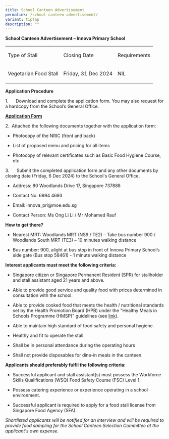 ```yaml
---
title: School Canteen Advertisement
permalink: /school-canteen-advertisement/
variant: tiptap
description: ""
---
```

<p><strong>School Canteen Advertisement – Innova Primary School</strong>
</p>
<table style="minWidth: 75px">
<colgroup>
<col>
<col>
<col>
</colgroup>
<tbody>
<tr>
<td rowspan="1" colspan="1">
<p>Type of Stall</p>
</td>
<td rowspan="1" colspan="1">
<p>Closing Date</p>
</td>
<td rowspan="1" colspan="1">
<p>Requirements</p>
</td>
</tr>
<tr>
<td rowspan="1" colspan="1">
<p>Vegetarian Food Stall</p>
</td>
<td rowspan="1" colspan="1">
<p>Friday, 31 Dec 2024</p>
</td>
<td rowspan="1" colspan="1">
<p>NIL</p>
</td>
</tr>
</tbody>
</table>
<p><strong>Application Procedure</strong>
</p>
<p>1.&nbsp;&nbsp;&nbsp;&nbsp;&nbsp; Download and complete the application
form. You may also request for a hardcopy from the School’s General Office.</p>
<p><strong><a href="/files/Application_for_Canteen_Stall_in_Existing_School.pdf" rel="noopener noreferrer nofollow" target="_blank"><u>Application Form</u></a></strong>
</p>
<p>2.&nbsp; Attached the following documents together with the application
form:</p>
<ul data-tight="true" class="tight">
<li>
<p>Photocopy of the NRIC (front and back)</p>
</li>
<li>
<p>List of proposed menu and pricing for all items</p>
</li>
<li>
<p>Photocopy of relevant certificates such as Basic Food Hygiene Course,
etc</p>
</li>
</ul>
<p>3.&nbsp;&nbsp;&nbsp;&nbsp;&nbsp; Submit the completed application form
and any other documents by closing date (Friday, 6 Dec 2024) to the School's
General Office.</p>
<ul data-tight="true" class="tight">
<li>
<p>Address: 80 Woodlands Drive 17, Singapore 737888</p>
</li>
<li>
<p>Contact No: 6894 4693</p>
</li>
<li>
<p>Email: <a rel="noopener noreferrer nofollow" target="_blank">innova_pri@moe.edu.sg</a>
</p>
</li>
<li>
<p>Contact Person: Ms Ong Li Li / Mr Mohamed Rauf</p>
</li>
</ul>
<p><strong>How to get there?</strong>
</p>
<ul data-tight="true" class="tight">
<li>
<p>Nearest MRT: Woodlands MRT (NS9 / TE2) – Take bus number 900 / Woodlands
South MRT (TE3) – 10 minutes walking distance</p>
</li>
<li>
<p>Bus number: 900, alight at bus stop in front of Innova Primary School’s
side gate (Bus stop 58461) - 1 minute walking distance</p>
</li>
</ul>
<p><strong>Interest applicants must meet the following criteria:</strong>
</p>
<ul data-tight="true" class="tight">
<li>
<p>Singapore citizen or Singapore Permanent Resident (SPR) for stallholder
and stall assistant aged 21 years and above.</p>
</li>
<li>
<p>Able to provide good service and quality food with prices determined in
consultation with the school.</p>
</li>
<li>
<p>Able to provide cooked food that meets the health / nutritional standards
set by the Health Promotion Board (HPB) under the "Healthy Meals in Schools
Programme (HMSP)" guidelines (see&nbsp;<a href="https://www.hpb.gov.sg/schools/school-programmes/healthy-meals-in-schools-programme" rel="noopener noreferrer nofollow" target="_blank">link</a>).</p>
</li>
<li>
<p>Able to maintain high standard of food safety and personal hygiene.</p>
</li>
<li>
<p>Healthy and fit to operate the stall.</p>
</li>
<li>
<p>Shall be in personal attendance during the operating hours</p>
</li>
<li>
<p>Shall not provide disposables for dine-in meals in the canteen.</p>
</li>
</ul>
<p><strong>Applicants should preferably fulfil the following criteria:</strong>
</p>
<ul data-tight="true" class="tight">
<li>
<p>Successful applicant and stall assistant(s) must possess the Workforce
Skills Qualifications (WSQ) Food Safety Course (FSC) Level 1.</p>
</li>
<li>
<p>Possess catering experience or experience operating in a school environment.</p>
</li>
<li>
<p>Successful applicant is required to apply for a food stall license from
Singapore Food Agency (SFA).</p>
</li>
</ul>
<p><em>Shortlisted applicants will be notified for an interview and will be required to provide food sampling for the School Canteen Selection Committee at the applicant's own expense.</em>
</p>
<p>&nbsp;</p>